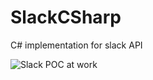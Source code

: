 SlackCSharp
===========

C# implementation for slack API

![Slack POC at work](http://i.imgur.com/wWaiYlj.jpg)